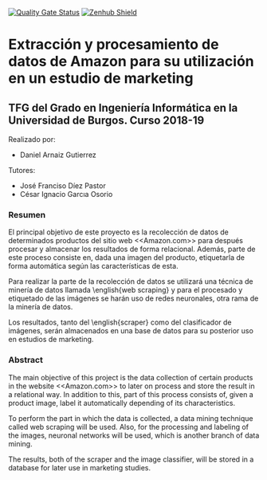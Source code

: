 [![Quality Gate Status](https://sonarcloud.io/api/project_badges/measure?project=daniarnaizg_TFG-Amazon-Scraper&metric=alert_status)](https://sonarcloud.io/dashboard?id=daniarnaizg_TFG-Amazon-Scraper) [![Zenhub Shield](https://camo.githubusercontent.com/96347b1f6d9b0f08194ba026de8b69bc27bb8f0d/68747470733a2f2f696d672e736869656c64732e696f2f62616467652f5368697070696e675f6661737465725f776974682d5a656e4875622d3565363062612e7376673f7374796c653d666c61742d737175617265)](https://app.zenhub.com/workspaces/tfg-amazon-scraper-5be08fc14b5806bc2bf16304/board?repos=152600714)

# Extracción y procesamiento de datos de Amazon para su utilización en un estudio de marketing
## TFG del Grado en Ingeniería Informática en la Universidad de Burgos. Curso 2018-19

Realizado por:
*  Daniel Arnaiz Gutierrez

Tutores:
*  José Franciso Díez Pastor
*  César Ignacio Garcıa Osorio

### Resumen

El principal objetivo de este proyecto es la recolección de datos de determinados productos del sitio web <<Amazon.com>> para después procesar y almacenar los resultados de forma relacional. Además, parte de este proceso consiste en, dada una imagen del producto, etiquetarla de forma automática según las características de esta.

Para realizar la parte de la recolección de datos se utilizará una técnica de minería de datos llamada \english{web scraping} y para el procesado y etiquetado de las imágenes se harán uso de redes neuronales, otra rama de la minería de datos.

Los resultados, tanto del \english{scraper} como del clasificador de imágenes, serán almacenados en una base de datos para su posterior uso en estudios de marketing.

### Abstract

The main objective of this project is the data collection of certain products in the website <<Amazon.com>> to later on process and store the result in a relational way. In addition to this, part of this process consists of, given a product image, label it automatically depending of its characteristics.

To perform the part in which the data is collected, a data mining technique called web scraping will be used. Also, for the processing and labeling of the images, neuronal networks will be used, which is another branch of data mining.

The results, both of the scraper and the image classifier, will be stored in a database for later use in marketing studies.
